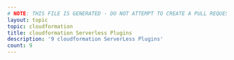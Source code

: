 ```yaml
---
# NOTE: THIS FILE IS GENERATED - DO NOT ATTEMPT TO CREATE A PULL REQUEST TO UPDATE THE DATA. 
layout: topic
topic: cloudformation
title: cloudformation Serverless Plugins
description: '9 cloudformation ServerLess Plugins'
count: 9
---
```

